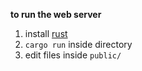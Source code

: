 **to run the web server**
1. install [rust](https://www.rust-lang.org/tools/install)
2. ```cargo run``` inside directory
3. edit files inside `public/`